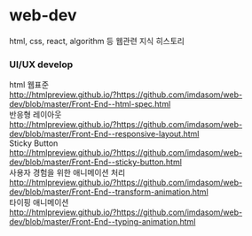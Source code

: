 # web-dev
html, css, react, algorithm 등 웹관련 지식 히스토리

### UI/UX develop
html 웹표준  
http://htmlpreview.github.io/?https://github.com/imdasom/web-dev/blob/master/Front-End--html-spec.html  
반응형 레이아웃  
http://htmlpreview.github.io/?https://github.com/imdasom/web-dev/blob/master/Front-End--responsive-layout.html  
Sticky Button  
http://htmlpreview.github.io/?https://github.com/imdasom/web-dev/blob/master/Front-End--sticky-button.html  
사용자 경험을 위한 애니메이션 처리    
http://htmlpreview.github.io/?https://github.com/imdasom/web-dev/blob/master/Front-End--transform-animation.html  
타이핑 애니메이션  
http://htmlpreview.github.io/?https://github.com/imdasom/web-dev/blob/master/Front-End--typing-animation.html  
